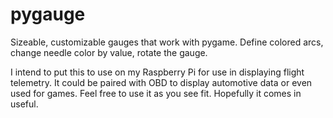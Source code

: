# pygauge
Sizeable, customizable gauges that work with pygame.  Define colored arcs, change needle color by value, rotate the gauge.

I intend to put this to use on my Raspberry Pi for use in displaying flight telemetry.
It could be paired with OBD to display automotive data or even used for games.
Feel free to use it as you see fit. Hopefully it comes in useful.
